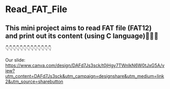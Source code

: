 # Read_FAT_File
## This mini project aims to read FAT file (FAT12) and print out its content (using C language)🤪🤪🤪

👇👇👇👇👇👇👇👇👇👇👇👇👇

Our slide: https://www.canva.com/design/DAFd7Js3sck/t0jHgy7TWnlkN6W0tJxG5A/view?utm_content=DAFd7Js3sck&utm_campaign=designshare&utm_medium=link2&utm_source=sharebutton
